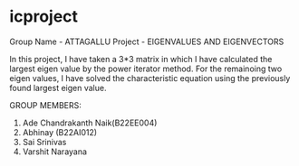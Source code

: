 # icproject
Group Name - ATTAGALLU
Project - EIGENVALUES AND EIGENVECTORS

In this project, I have taken a 3*3 matrix in which I have calculated the largest eigen value by the power iterator method. For the remainoing two eigen values, I have solved the characteristic equation using the previously found largest eigen value.

GROUP MEMBERS:
1. Ade Chandrakanth Naik(B22EE004)
2. Abhinay (B22AI012)
3. Sai Srinivas
4. Varshit Narayana



